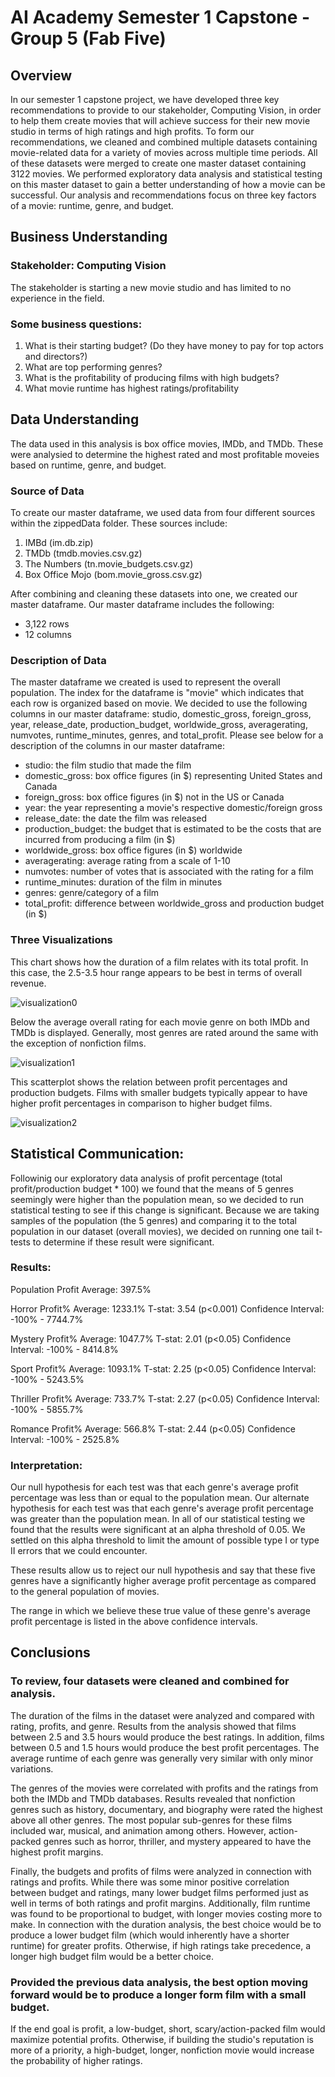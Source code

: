 # AI Academy Semester 1 Capstone - Group 5 (Fab Five)

## Overview
In our semester 1 capstone project, we have developed three key recommendations to provide to our stakeholder, Computing Vision, in order to help them create movies that will achieve success for their new movie studio in terms of high ratings and high profits. To form our recommendations, we cleaned and combined multiple datasets containing movie-related data for a variety of movies across multiple time periods. All of these datasets were merged to create one master dataset containing 3122 movies. We performed exploratory data analysis and statistical testing on this master dataset to gain a better understanding of how a movie can be successful. Our analysis and recommendations focus on three key factors of a movie: runtime, genre, and budget.

## Business Understanding

### Stakeholder: Computing Vision
The stakeholder is starting a new movie studio and has limited to no experience in the field.
### Some business questions: 
1. What is their starting budget? (Do they have money to pay for top actors and directors?) 
2. What are top performing genres? 
3. What is the profitability of producing films with high budgets? 
4. What movie runtime has highest ratings/profitability

## Data Understanding
The data used in this analysis is box office movies, IMDb, and TMDb. These were analysied to determine the highest rated and most profitable moveies based on runtime, genre, and budget. 

### Source of Data
To create our master dataframe, we used data from four different sources within the zippedData folder. These sources include:
1. IMBd (im.db.zip)
2. TMDb (tmdb.movies.csv.gz)
3. The Numbers (tn.movie_budgets.csv.gz)
4. Box Office Mojo (bom.movie_gross.csv.gz)

After combining and cleaning these datasets into one, we created our master dataframe. Our master dataframe includes the following:
- 3,122 rows
- 12 columns

### Description of Data
The master dataframe we created is used to represent the overall population. The index for the dataframe is "movie" which indicates that each row is organized based on movie. We decided to use the following columns in our master dataframe: studio, domestic_gross, foreign_gross, year, release_date, production_budget, worldwide_gross, averagerating, numvotes, runtime_minutes, genres, and total_profit. Please see below for a description of the columns in our master dataframe:

- studio: the film studio that made the film
- domestic_gross: box office figures (in $) representing United States and Canada
- foreign_gross: box office figures (in $) not in the US or Canada
- year: the year representing a movie's respective domestic/foreign gross
- release_date: the date the film was released
- production_budget: the budget that is estimated to be the costs that are incurred from producing a film (in $)
- worldwide_gross: box office figures (in $) worldwide
- averagerating: average rating from a scale of 1-10
- numvotes: number of votes that is associated with the rating for a film
- runtime_minutes: duration of the film in minutes
- genres: genre/category of a film
- total_profit: difference between worldwide_gross and production budget (in $)

### Three Visualizations
This chart shows how the duration of a film relates with its total profit. In this case, the 2.5-3.5 hour range appears to be best in terms of overall revenue.

![visualization0](images/vis0.png)

Below the average overall rating for each movie genre on both IMDb and TMDb is displayed. Generally, most genres are rated around the same with the exception of nonfiction films.

![visualization1](images/vis1.png)

This scatterplot shows the relation between profit percentages and production budgets. Films with smaller budgets typically appear to have higher profit percentages in comparison to higher budget films.

![visualization2](images/vis2.png)

## Statistical Communication:
Followinig our exploratory data analysis of profit percentage (total profit/production budget * 100) we found that the means of 5 genres seemingly were higher than the population mean, so we decided to run statistical testing to see if this change is significant. 
Because we are taking samples of the population (the 5 genres) and comparing it to the total population in our dataset (overall movies), we decided on running one tail t-tests to determine if these result were significant.

### Results:

Population Profit Average: 397.5%

Horror Profit% Average:   1233.1%   T-stat: 3.54 (p<0.001)     Confidence Interval: -100% - 7744.7% 

Mystery Profit% Average:  1047.7%   T-stat: 2.01 (p<0.05)      Confidence Interval: -100% - 8414.8%

Sport Profit% Average:    1093.1%   T-stat: 2.25 (p<0.05)      Confidence Interval: -100% - 5243.5% 

Thriller Profit% Average:  733.7%   T-stat: 2.27 (p<0.05)      Confidence Interval: -100% - 5855.7% 

Romance Profit% Average:   566.8%   T-stat: 2.44 (p<0.05)      Confidence Interval: -100% - 2525.8%

### Interpretation:
Our null hypothesis for each test was that each genre's average profit percentage was less than or equal to the population mean.
Our alternate hypothesis for each test was that each genre's average profit percentage was greater than the population mean. 
In all of our statistical testing we found that the results were significant at an alpha threshold of 0.05. We settled on this alpha threshold to limit the amount of possible type I or type II errors that we could encounter.

These results allow us to reject our null hypothesis and say that these five genres have a significantly higher average profit percentage as compared to the general population of movies. 

The range in which we believe these true value of these genre's average profit percentage is listed in the above confidence intervals. 

## Conclusions
### To review, four datasets were cleaned and combined for analysis.
The duration of the films in the dataset were analyzed and compared with rating, profits, and genre. Results from the analysis showed that films between 2.5 and 3.5 hours would produce the best ratings. In addition, films between 0.5 and 1.5 hours would produce the best profit percentages. The average runtime of each genre was generally very similar with only minor variations.

The genres of the movies were correlated with profits and the ratings from both the IMDb and TMDb databases. Results revealed that nonfiction genres such as history, documentary, and biography were rated the highest above all other genres. The most popular sub-genres for these films included war, musical, and animation among others. However, action-packed genres such as horror, thriller, and mystery appeared to have the highest profit margins.

Finally, the budgets and profits of films were analyzed in connection with ratings and profits. While there was some minor positive correlation between budget and ratings, many lower budget films performed just as well in terms of both ratings and profit margins. Additionally, film runtime was found to be proportional to budget, with longer movies costing more to make. In connection with the duration analysis, the best choice would be to produce a lower budget film (which would inherently have a shorter runtime) for greater profits. Otherwise, if high ratings take precedence, a longer high budget film would be a better choice.

### Provided the previous data analysis, the best option moving forward would be to produce a longer form film with a small budget.
If the end goal is profit, a low-budget, short, scary/action-packed film would maximize potential profits. Otherwise, if building the studio's reputation is more of a priority, a high-budget, longer, nonfiction movie would increase the probability of higher ratings.
